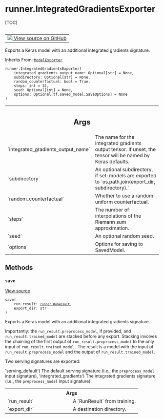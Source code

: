 <!-- lint-g3mark -->

# runner.IntegratedGradientsExporter

[TOC]

<!-- Insert buttons and diff -->

<table class="tfo-notebook-buttons tfo-api nocontent" align="left">
<td>
  <a target="_blank" href="https://github.com/tensorflow/gnn/tree/master/tensorflow_gnn/runner/utils/attribution.py#L303-L402">
    <img src="https://www.tensorflow.org/images/GitHub-Mark-32px.png" />
    View source on GitHub
  </a>
</td>
</table>

Exports a Keras model with an additional integrated gradients signature.

Inherits From: [`ModelExporter`](../runner/ModelExporter.md)

<pre class="devsite-click-to-copy prettyprint lang-py tfo-signature-link">
<code>runner.IntegratedGradientsExporter(
    integrated_gradients_output_name: Optional[str] = None,
    subdirectory: Optional[str] = None,
    random_counterfactual: bool = True,
    steps: int = 32,
    seed: Optional[int] = None,
    options: Optional[tf.saved_model.SaveOptions] = None
)
</code></pre>

<!-- Placeholder for "Used in" -->

<!-- Tabular view -->

 <table class="responsive fixed orange">
<colgroup><col width="214px"><col></colgroup>
<tr><th colspan="2"><h2 class="add-link">Args</h2></th></tr>

<tr>
<td>
`integrated_gradients_output_name`<a id="integrated_gradients_output_name"></a>
</td>
<td>
The name for the integrated gradients
output tensor. If unset, the tensor will be named by Keras defaults.
</td>
</tr><tr>
<td>
`subdirectory`<a id="subdirectory"></a>
</td>
<td>
An optional subdirectory, if set: models are exported to
`os.path.join(export_dir, subdirectory).`
</td>
</tr><tr>
<td>
`random_counterfactual`<a id="random_counterfactual"></a>
</td>
<td>
Whether to use a random uniform counterfactual.
</td>
</tr><tr>
<td>
`steps`<a id="steps"></a>
</td>
<td>
The number of interpolations of the Riemann sum approximation.
</td>
</tr><tr>
<td>
`seed`<a id="seed"></a>
</td>
<td>
An optional random seed.
</td>
</tr><tr>
<td>
`options`<a id="options"></a>
</td>
<td>
Options for saving to SavedModel.
</td>
</tr>
</table>

## Methods

<h3 id="save"><code>save</code></h3>

<a target="_blank" class="external" href="https://github.com/tensorflow/gnn/tree/master/tensorflow_gnn/runner/utils/attribution.py#L345-L402">View
source</a>

<pre class="devsite-click-to-copy prettyprint lang-py tfo-signature-link">
<code>save(
    run_result: <a href="../runner/RunResult.md"><code>runner.RunResult</code></a>,
    export_dir: str
)
</code></pre>

Exports a Keras model with an additional integrated gradients signature.

Importantly: the `run_result.preprocess_model`, if provided, and
`run_result.trained_model` are stacked before any export. Stacking involves the
chaining of the first output of `run_result.preprocess_model` to the only input
of `run_result.trained_model.` The result is a model with the input of
`run_result.preprocess_model` and the output of `run_result.trained_model.`

Two serving signatures are exported:

'serving_default') The default serving signature (i.e., the `preprocess_model`
input signature), 'integrated_gradients') The integrated gradients signature
(i.e., the `preprocess_model` input signature).

<!-- Tabular view -->

 <table class="responsive fixed orange">
<colgroup><col width="214px"><col></colgroup>
<tr><th colspan="2">Args</th></tr>

<tr>
<td>
`run_result`
</td>
<td>
A `RunResult` from training.
</td>
</tr><tr>
<td>
`export_dir`
</td>
<td>
A destination directory.
</td>
</tr>
</table>
